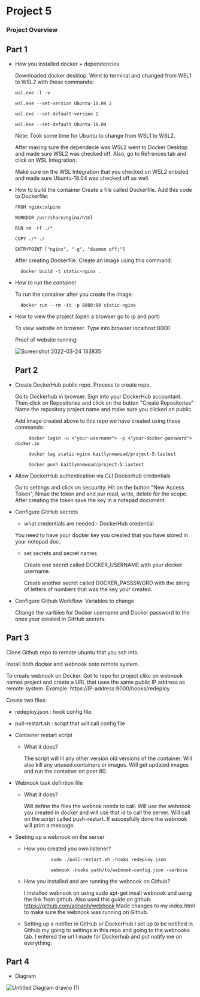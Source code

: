# Project 5



### Project Overview 

## Part 1

- How you installed docker + dependencies

  Downloaded docker desktop. Went to terminal and changed from WSL1 to WSL2 with these commands:
 
      wsl.exe -l -v
  
      wsl.exe --set-version Ubuntu-18.04 2
  
      wsl.exe --set-default-version 2
  
      wsl.exe --set-default Ubuntu-18.04
      
    Note: Took some time for Ubuntu to change from WSL1 to WSL2.
  
  After making sure the dependecie was WSL2 went to Docker Desktop and made sure WSL2 was checked off. Also, go to Refrences tab and click on WSL Integration.
  
  Make sure on the WSL Integration that you checked on WSL2 enbaled and made sure Ubuntu-18.04 was checked off as well.
  
- How to build the container
  Create a file called Dockerfile. Add this code to Dockerfile:
   
      FROM nginx:alpine

      WORKDIR /usr/share/nginx/html

      RUN rm -rf ./*

      COPY ./* ./

      ENTRYPOINT ["nginx", "-g", "daemon off;"]
    
   After creating Dockerfile. Create an image using this command: 
   
        docker build -t static-nginx . 
  
- How to run the container

  To run the container after you create the image:
  
        docker run --rm -it -p 8080:80 static-nginx

- How to view the project (open a browser go to ip and port)

  To view website on browser. Type into browser localhost:8000
  
  Proof of website running: 
  
  ![Screenshot 2022-03-24 133835](https://user-images.githubusercontent.com/56359938/159978541-7a28b342-98c8-4089-96b2-59732ccc1805.png)
  
  ## Part 2
  
 - Create DockerHub public repo. Process to create repo.
 
      Go to Dockerhub in browser. Sign into your DockerHub accountant. Then click on Repositories and click on the button "Create Repositories" Name the      repository project name and make sure you clicked on public. 
      
    Add image created above to this repo we have created using these commands:
    
            docker login -u <"your-username"> -p <"your-docker-password"> docker.io
    
            docker tag static-nginx kaitlynnewsad/project-5:lastest
            
            docker push kaitlynnewsad/project-5:lastest
    


- Allow DockerHub authentication via CLI Dockerhub credentials
 
     Go to settings and click on secuurity. Hit on the button "New Access Token", Nmae the token and and pur read, write, delete for the scope. After creating the token save the key in a notepad document. 

 - Configure GitHub secrets
      - what credentials are needed - DockerHub credential
     
      You need to have your docker key you created that you have stored in your notepad doc.
      
     
      - set secrets and secret names
      
        Create one secret called DOCKER_USERNAME with your docker username.
        
        Create another secret called DOCKER_PASSSWORD with the string of letters of numbers that was the key your created.

 - Configure Github Workflow. Variables to change
 
    Change the varibles for Docker username and Docker password to the ones your created in GitHub secrets.
    

## Part 3
Clone Github repo to remote ubuntu that you ssh into. 

Install both docker and webnook onto remote system. 

To create webnook on Docker. Got to repo for project clikc on webnook names project and create a URL that uses the 
same public IP address as remote system. Example: https://IP-address:9000/hooks/redeploy

Create two files:

  - redeploy.json : hook config file. 
  - pull-restart.sh : script that will call config file

- Container restart script
    - What it does?
    
      The script will ill any other version old versions of the container. 
      Will also kill any unused containers or images.
      Will get updated images and run the container on poer 80.

- Webnook task defintion file
    - What it does?
    
      Will define the files the webnok needs to call.
      Will use the webnook you created in docker and will use that id to call the server.
      Will call on the script called push-restart.
      If succesfully done the webnook will print a message.

- Seeting up a webnook on the server
    - How you created you own listener?
    
                    sudo ./pull-restart.sh -hooks redeploy.json
                    
                    webnook -hooks path/to/webnook-config.json -verbose
                
    - How you installed and are running the webnook on Github?
    
      I installed webnook on using sudo apt-get insall webnook and using the link from github. 
      Also used this guide on github: https://github.com/adnanh/webhook
      Made changes to my index.html to make sure the webnook was running on Github. 
      
   - Setting up a notifier in GitHub or DockerHub
      I set up to be notified in Github my going to settings in this repo and going to the webnooks tab.
      I entered the url I made for Dockerhub and put notify me on everything. 

## Part 4
- Diagram 

![Untitled Diagram drawio (1)](https://user-images.githubusercontent.com/56359938/164463783-86b80477-5956-4652-8d2a-f99dc471e855.png)



